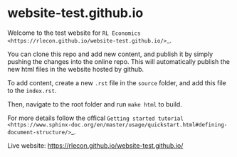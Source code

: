 # website-test.github.io

Welcome to the test website for `RL Economics <https://rlecon.github.io/website-test.github.io/>`_.

You can clone this repo and add new content, and publish it by simply
pushing the changes into the online repo. This will automatically publish the
new html files in the website hosted by github.

To add content, create a new `.rst` file in the `source` folder, and add this
file to the `index.rst`. 

Then, navigate to the root folder and run `make html` to build.

For more details follow the offical `Getting started tutorial
<https://www.sphinx-doc.org/en/master/usage/quickstart.html#defining-document-structure/>`_.

Live website: https://rlecon.github.io/website-test.github.io/
